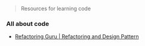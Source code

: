 >  Resources for learning code

### All about code
-   [Refactoring Guru | Refactoring and Design Pattern](https://refactoring.guru/)